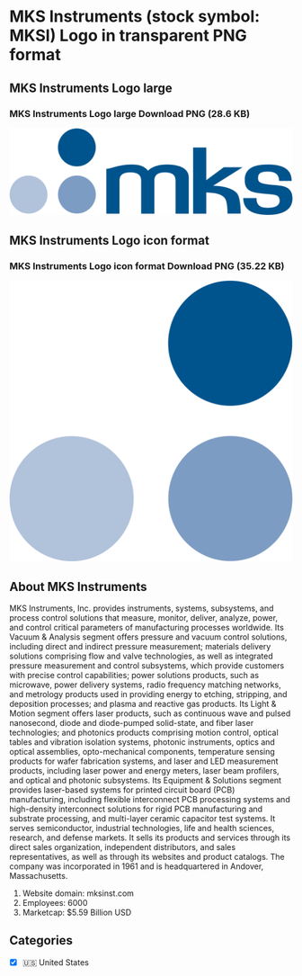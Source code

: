 # MKS Instruments (stock symbol: MKSI) Logo in transparent PNG format

## MKS Instruments Logo large

### MKS Instruments Logo large Download PNG (28.6 KB)

![MKS Instruments Logo large Download PNG (28.6 KB)](/img/orig/MKSI_BIG-e0f494e0.png)

## MKS Instruments Logo icon format

### MKS Instruments Logo icon format Download PNG (35.22 KB)

![MKS Instruments Logo icon format Download PNG (35.22 KB)](/img/orig/MKSI-89568c02.png)

## About MKS Instruments

MKS Instruments, Inc. provides instruments, systems, subsystems, and process control solutions that measure, monitor, deliver, analyze, power, and control critical parameters of manufacturing processes worldwide. Its Vacuum & Analysis segment offers pressure and vacuum control solutions, including direct and indirect pressure measurement; materials delivery solutions comprising flow and valve technologies, as well as integrated pressure measurement and control subsystems, which provide customers with precise control capabilities; power solutions products, such as microwave, power delivery systems, radio frequency matching networks, and metrology products used in providing energy to etching, stripping, and deposition processes; and plasma and reactive gas products. Its Light & Motion segment offers laser products, such as continuous wave and pulsed nanosecond, diode and diode-pumped solid-state, and fiber laser technologies; and photonics products comprising motion control, optical tables and vibration isolation systems, photonic instruments, optics and optical assemblies, opto-mechanical components, temperature sensing products for wafer fabrication systems, and laser and LED measurement products, including laser power and energy meters, laser beam profilers, and optical and photonic subsystems. Its Equipment & Solutions segment provides laser-based systems for printed circuit board (PCB) manufacturing, including flexible interconnect PCB processing systems and high-density interconnect solutions for rigid PCB manufacturing and substrate processing, and multi-layer ceramic capacitor test systems. It serves semiconductor, industrial technologies, life and health sciences, research, and defense markets. It sells its products and services through its direct sales organization, independent distributors, and sales representatives, as well as through its websites and product catalogs. The company was incorporated in 1961 and is headquartered in Andover, Massachusetts.

1. Website domain: mksinst.com
2. Employees: 6000
3. Marketcap: $5.59 Billion USD


## Categories
- [x] 🇺🇸 United States
